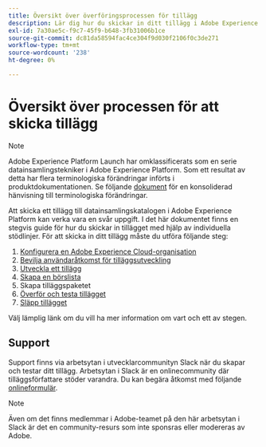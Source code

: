 ```yaml
---
title: Översikt över överföringsprocessen för tillägg
description: Lär dig hur du skickar in ditt tillägg i Adobe Experience Platform från utveckling till release.
exl-id: 7a30ae5c-f9c7-45f9-b648-3fb31006b1ce
source-git-commit: dc81da58594fac4ce304f9d030f2106f0c3de271
workflow-type: tm+mt
source-wordcount: '238'
ht-degree: 0%

---
```


# Översikt över processen för att skicka tillägg

>[!NOTE]
>
>Adobe Experience Platform Launch har omklassificerats som en serie datainsamlingstekniker i Adobe Experience Platform. Som ett resultat av detta har flera terminologiska förändringar införts i produktdokumentationen. Se följande [dokument](../../term-updates.md) för en konsoliderad hänvisning till terminologiska förändringar.

Att skicka ett tillägg till datainsamlingskatalogen i Adobe Experience Platform kan verka vara en svår uppgift. I det här dokumentet finns en stegvis guide för hur du skickar in tillägget med hjälp av individuella stödlinjer. För att skicka in ditt tillägg måste du utföra följande steg:

1. [Konfigurera en Adobe Experience Cloud-organisation](./setup.md)
1. [Bevilja användaråtkomst för tilläggsutveckling](./access.md)
1. [Utveckla ett tillägg](./develop.md)
1. [Skapa en börslista](./create-listing.md)
1. Skapa tilläggspaketet
1. [Överför och testa tillägget](./upload-and-test.md)
1. [Släpp tillägget](./release.md)

Välj lämplig länk om du vill ha mer information om vart och ett av stegen.

## Support

Support finns via arbetsytan i utvecklarcommunityn Slack när du skapar och testar ditt tillägg. Arbetsytan i Slack är en onlinecommunity där tilläggsförfattare stöder varandra. Du kan begära åtkomst med följande [onlineformulär](https://docs.google.com/forms/d/e/1FAIpQLScq1m63YkDrRpvPLhzUqtfoleWiDDTTXZsSivIXRfFdlSMzpQ/viewform).

>[!NOTE]
>
>Även om det finns medlemmar i Adobe-teamet på den här arbetsytan i Slack är det en community-resurs som inte sponsras eller modereras av Adobe.
